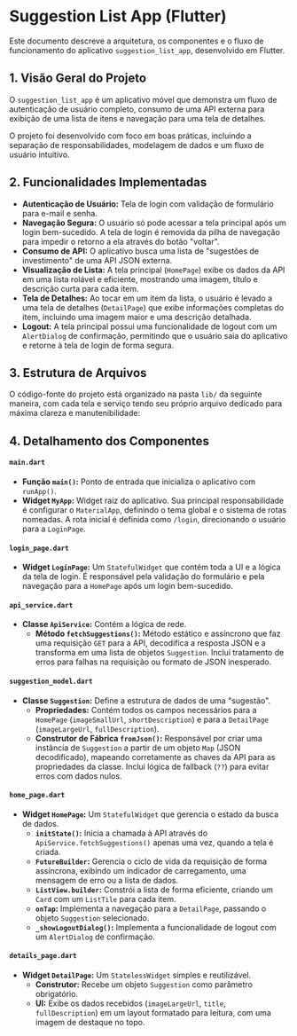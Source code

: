 # Suggestion List App (Flutter)

Este documento descreve a arquitetura, os componentes e o fluxo de funcionamento do aplicativo `suggestion_list_app`, desenvolvido em Flutter.

## 1. Visão Geral do Projeto

O `suggestion_list_app` é um aplicativo móvel que demonstra um fluxo de autenticação de usuário completo, consumo de uma API externa para exibição de uma lista de itens e navegação para uma tela de detalhes.

O projeto foi desenvolvido com foco em boas práticas, incluindo a separação de responsabilidades, modelagem de dados e um fluxo de usuário intuitivo.

## 2. Funcionalidades Implementadas

- **Autenticação de Usuário:** Tela de login com validação de formulário para e-mail e senha.
- **Navegação Segura:** O usuário só pode acessar a tela principal após um login bem-sucedido. A tela de login é removida da pilha de navegação para impedir o retorno a ela através do botão "voltar".
- **Consumo de API:** O aplicativo busca uma lista de "sugestões de investimento" de uma API JSON externa.
- **Visualização de Lista:** A tela principal (`HomePage`) exibe os dados da API em uma lista rolável e eficiente, mostrando uma imagem, título e descrição curta para cada item.
- **Tela de Detalhes:** Ao tocar em um item da lista, o usuário é levado a uma tela de detalhes (`DetailPage`) que exibe informações completas do item, incluindo uma imagem maior e uma descrição detalhada.
- **Logout:** A tela principal possui uma funcionalidade de logout com um `AlertDialog` de confirmação, permitindo que o usuário saia do aplicativo e retorne à tela de login de forma segura.

## 3. Estrutura de Arquivos

O código-fonte do projeto está organizado na pasta `lib/` da seguinte maneira, com cada tela e serviço tendo seu próprio arquivo dedicado para máxima clareza e manutenibilidade:



## 4. Detalhamento dos Componentes

#### `main.dart`
- **Função `main()`:** Ponto de entrada que inicializa o aplicativo com `runApp()`.
- **Widget `MyApp`:** Widget raiz do aplicativo. Sua principal responsabilidade é configurar o `MaterialApp`, definindo o tema global e o sistema de rotas nomeadas. A rota inicial é definida como `/login`, direcionando o usuário para a `LoginPage`.

#### `login_page.dart`
- **Widget `LoginPage`:** Um `StatefulWidget` que contém toda a UI e a lógica da tela de login. É responsável pela validação do formulário e pela navegação para a `HomePage` após um login bem-sucedido.

#### `api_service.dart`
- **Classe `ApiService`:** Contém a lógica de rede.
    - **Método `fetchSuggestions()`:** Método estático e assíncrono que faz uma requisição `GET` para a API, decodifica a resposta JSON e a transforma em uma lista de objetos `Suggestion`. Inclui tratamento de erros para falhas na requisição ou formato de JSON inesperado.

#### `suggestion_model.dart`
- **Classe `Suggestion`:** Define a estrutura de dados de uma "sugestão".
    - **Propriedades:** Contém todos os campos necessários para a `HomePage` (`imageSmallUrl`, `shortDescription`) e para a `DetailPage` (`imageLargeUrl`, `fullDescription`).
    - **Construtor de Fábrica `fromJson()`:** Responsável por criar uma instância de `Suggestion` a partir de um objeto `Map` (JSON decodificado), mapeando corretamente as chaves da API para as propriedades da classe. Inclui lógica de fallback (`??`) para evitar erros com dados nulos.

#### `home_page.dart`
- **Widget `HomePage`:** Um `StatefulWidget` que gerencia o estado da busca de dados.
    - **`initState()`:** Inicia a chamada à API através do `ApiService.fetchSuggestions()` apenas uma vez, quando a tela é criada.
    - **`FutureBuilder`:** Gerencia o ciclo de vida da requisição de forma assíncrona, exibindo um indicador de carregamento, uma mensagem de erro ou a lista de dados.
    - **`ListView.builder`:** Constrói a lista de forma eficiente, criando um `Card` com um `ListTile` para cada item.
    - **`onTap`:** Implementa a navegação para a `DetailPage`, passando o objeto `Suggestion` selecionado.
    - **`_showLogoutDialog()`:** Implementa a funcionalidade de logout com um `AlertDialog` de confirmação.

#### `details_page.dart`
- **Widget `DetailPage`:** Um `StatelessWidget` simples e reutilizável.
    - **Construtor:** Recebe um objeto `Suggestion` como parâmetro obrigatório.
    - **UI:** Exibe os dados recebidos (`imageLargeUrl`, `title`, `fullDescription`) em um layout formatado para leitura, com uma imagem de destaque no topo.
